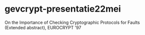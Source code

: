 # gevcrypt-presentatie22mei
On the Importance of Checking Cryptographic Protocols for Faults (Extended abstract), EUROCRYPT '97
